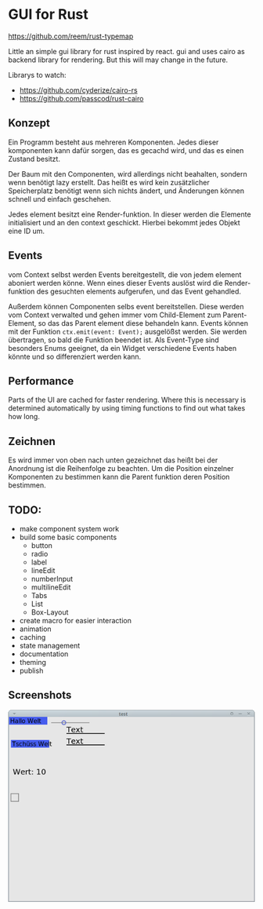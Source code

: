 # GUI for Rust

https://github.com/reem/rust-typemap

Little an simple gui library for rust inspired by react.
gui and uses cairo as backend library for rendering.
But this will may change in the future.

Librarys to watch:
 - https://github.com/cyderize/cairo-rs
 - https://github.com/passcod/rust-cairo

## Konzept

Ein Programm besteht aus mehreren Komponenten. Jedes dieser komponenten kann dafür sorgen, das
es gecachd wird, und das es einen Zustand besitzt.

Der Baum mit den Componenten, wird allerdings nicht beahalten, sondern wenn benötigt lazy
erstellt. Das heißt es wird kein zusätzlicher Speicherplatz benötigt wenn sich nichts ändert,
und Änderungen können schnell und einfach geschehen.

Jedes element besitzt eine Render-funktion. In dieser werden die Elemente initialisiert und an
den context geschickt. Hierbei bekommt jedes Objekt eine ID um.

## Events
vom Context selbst werden Events bereitgestellt, die von jedem element aboniert werden könne.
Wenn eines dieser Events auslöst wird die Render-funktion des gesuchten elements aufgerufen, und
das Event gehandled.

Außerdem können Componenten selbs event bereitstellen. Diese werden vom Context verwalted und
gehen immer vom Child-Element zum Parent-Element, so das das Parent element diese behandeln kann.
Events können mit der Funktion `ctx.emit(event: Event);` ausgelößst werden. Sie werden
übertragen, so bald die Funktion beendet ist. Als Event-Type sind besonders Enums geeignet,
da ein Widget verschiedene Events haben könnte und so differenziert werden kann.

## Performance
Parts of the UI are cached for faster rendering.
Where this is necessary is determined automatically by using timing
functions to find out what takes how long.

## Zeichnen
Es wird immer von oben nach unten gezeichnet das heißt bei der Anordnung ist die Reihenfolge zu
beachten. Um die Position einzelner Komponenten zu bestimmen kann die Parent funktion deren Position
bestimmen.

## TODO:
 - make component system work
 - build some basic components
   - button
   - radio
   - label
   - lineEdit
   - numberInput
   - multilineEdit
   - Tabs
   - List
   - Box-Layout
 - create macro for easier interaction
 - animation
 - caching
 - state management
 - documentation
 - theming
 - publish

## Screenshots

![all_widgets example](./screenshot_all_widgets.png)
